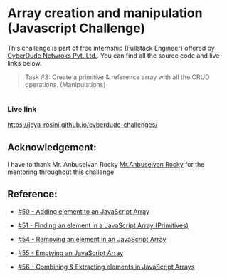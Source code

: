 #  Array creation and manipulation (Javascript Challenge)

This challenge is part of free internship (Fullstack Engineer) offered by [CyberDude Netwroks Pvt. Ltd.](https://www.cyberdudenetworks.com/). You can find all the source code and live links below.

> Task #3:  Create a primitive & reference array with all the CRUD operations. (Manipulations)

```js

```
### Live link

https://jeya-rosini.github.io/cyberdude-challenges/


## Acknowledgement:

I have to thank Mr. Anbuselvan Rocky [Mr.Anbuselvan Rocky](https://github.com/anburocky3) for the mentoring throughout this challenge 


## Reference:

- [#50 - Adding element to an JavaScript Array](https://www.youtube.com/watch?v=4W13qhHFSRE&list=PL73Obo20O_7ihsIM5K-hHYPrcqkkdQcLa&index=51)  

- [#51 - Finding an element in a JavaScript Array (Primitives)](https://www.youtube.com/watch?v=7AIMdzNQtkY&list=PL73Obo20O_7ihsIM5K-hHYPrcqkkdQcLa&index=52)

- [#54 - Removing an element in an JavaScript Array](https://www.youtube.com/watch?v=zF273qlctfQ&list=PL73Obo20O_7ihsIM5K-hHYPrcqkkdQcLa&index=55)

- [#55 - Emptying an JavaScript Array](https://www.youtube.com/watch?v=Ux7oPByuoWE&list=PL73Obo20O_7ihsIM5K-hHYPrcqkkdQcLa&index=56)

- [#56 - Combining & Extracting elements in JavaScript Arrays](https://www.youtube.com/watch?v=Nj7Y_faSr7c&list=PL73Obo20O_7ihsIM5K-hHYPrcqkkdQcLa&index=57)